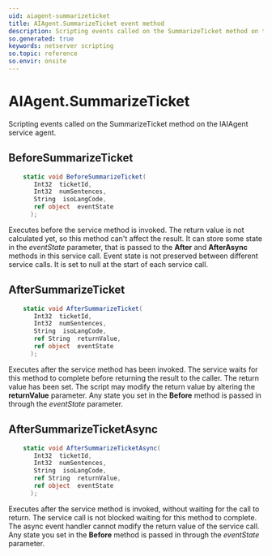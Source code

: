 ```yaml
---
uid: aiagent-summarizeticket
title: AIAgent.SummarizeTicket event method
description: Scripting events called on the SummarizeTicket method on the AIAgent service agent.
so.generated: true
keywords: netserver scripting
so.topic: reference
so.envir: onsite
---
```

# AIAgent.SummarizeTicket

Scripting events called on the <see cref='M:IAIAgent.SummarizeTicket'>SummarizeTicket</see> method on the <see cref='IAIAgent'>IAIAgent</see>  service agent.

## BeforeSummarizeTicket
```cs
    static void BeforeSummarizeTicket(
       Int32  ticketId,
       Int32  numSentences,
       String  isoLangCode,
       ref object  eventState
      );
```
Executes before the service method is invoked.
The return value is not calculated yet, so this method can't affect the result.
It can store some state in the *eventState* parameter, that is passed to the **After** and **AfterAsync** methods in this service call.
Event state is not preserved between different service calls. It is set to null at the start of each service call.
## AfterSummarizeTicket
```cs
    static void AfterSummarizeTicket(
       Int32  ticketId,
       Int32  numSentences,
       String  isoLangCode,
       ref String  returnValue,
       ref object  eventState
      );
```
Executes after the service method has been invoked. The service waits for this method to complete before returning the result to the caller.
The return value has been set. The script may modify the return value by altering the **returnValue** parameter.
Any state you set in the **Before** method is passed in through the *eventState* parameter.
## AfterSummarizeTicketAsync
```cs
    static void AfterSummarizeTicketAsync(
       Int32  ticketId,
       Int32  numSentences,
       String  isoLangCode,
       ref String  returnValue,
       ref object  eventState
      );
```
Executes after the service method is invoked, without waiting for the call to return.
The service call is not blocked waiting for this method to complete.
The async event handler cannot modify the return value of the service call.
Any state you set in the **Before** method is passed in through the *eventState* parameter.

